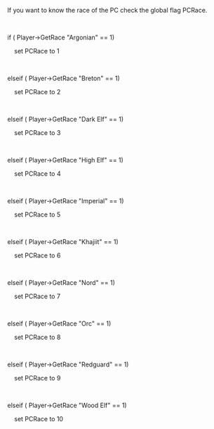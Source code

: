# 

&nbsp;

If you want to know the race of the PC check the global flag PCRace.

&nbsp;

if ( Player-\>GetRace "Argonian" == 1)

&nbsp; &nbsp; set PCRace to 1

&nbsp;

elseif ( Player-\>GetRace "Breton" == 1)

&nbsp; &nbsp; set PCRace to 2

&nbsp;&nbsp; &nbsp;

elseif ( Player-\>GetRace "Dark Elf" == 1)

&nbsp; &nbsp; set PCRace to 3

&nbsp;

elseif ( Player-\>GetRace "High Elf" == 1)

&nbsp; &nbsp; set PCRace to 4

&nbsp;

elseif ( Player-\>GetRace "Imperial" == 1)

&nbsp; &nbsp; set PCRace to 5

&nbsp;

elseif ( Player-\>GetRace "Khajiit" == 1)

&nbsp; &nbsp; set PCRace to 6

&nbsp;

elseif ( Player-\>GetRace "Nord" == 1)

&nbsp; &nbsp; set PCRace to 7

&nbsp;

elseif ( Player-\>GetRace "Orc" == 1)

&nbsp; &nbsp; set PCRace to 8

&nbsp;

elseif ( Player-\>GetRace "Redguard" == 1)

&nbsp; &nbsp; set PCRace to 9

&nbsp;

elseif ( Player-\>GetRace "Wood Elf" == 1)

&nbsp; &nbsp; set PCRace to 10

&nbsp;

&nbsp;

&nbsp;

